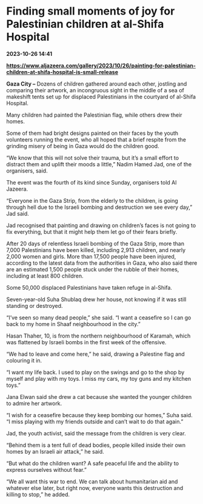 # Finding small moments of joy for Palestinian children at al-Shifa Hospital

**2023-10-26 14:41**

**https://www.aljazeera.com/gallery/2023/10/26/painting-for-palestinian-children-at-shifa-hospital-is-small-release**

**Gaza City –** Dozens of children gathered around each other, jostling and comparing their artwork, an incongruous sight in the middle of a sea of makeshift tents set up for displaced Palestinians in the courtyard of al-Shifa Hospital.

Many children had painted the Palestinian flag, while others drew their homes.

Some of them had bright designs painted on their faces by the youth volunteers running the event, who all hoped that a brief respite from the grinding misery of being in Gaza would do the children good.

“We know that this will not solve their trauma, but it’s a small effort to distract them and uplift their moods a little,” Nadim Hamed Jad, one of the organisers, said.

The event was the fourth of its kind since Sunday, organisers told Al Jazeera.

“Everyone in the Gaza Strip, from the elderly to the children, is going through hell due to the Israeli bombing and destruction we see every day,” Jad said.

Jad recognised that painting and drawing on children’s faces is not going to fix everything, but that it might help them let go of their fears briefly.

After 20 days of relentless Israeli bombing of the Gaza Strip, more than 7,000 Palestinians have been killed, including 2,913 children, and nearly 2,000 women and girls. More than 17,500 people have been injured, according to the latest data from the authorities in Gaza, who also said there are an estimated 1,500 people stuck under the rubble of their homes, including at least 800 children.

Some 50,000 displaced Palestinians have taken refuge in al-Shifa.

Seven-year-old Suha Shublaq drew her house, not knowing if it was still standing or destroyed.

“I’ve seen so many dead people,” she said. “I want a ceasefire so I can go back to my home in Shaaf neighbourhood in the city.”

Hasan Thaher, 10, is from the northern neighbourhood of Karamah, which was flattened by Israeli bombs in the first week of the offensive.

“We had to leave and come here,” he said, drawing a Palestine flag and colouring it in.

“I want my life back. I used to play on the swings and go to the shop by myself and play with my toys. I miss my cars, my toy guns and my kitchen toys.”

Jana Elwan said she drew a cat because she wanted the younger children to admire her artwork.

“I wish for a ceasefire because they keep bombing our homes,” Suha said. “I miss playing with my friends outside and can’t wait to do that again.”

Jad, the youth activist, said the message from the children is very clear.

“Behind them is a tent full of dead bodies, people killed inside their own homes by an Israeli air attack,” he said.

“But what do the children want? A safe peaceful life and the ability to express ourselves without fear.”

“We all want this war to end. We can talk about humanitarian aid and whatever else later, but right now, everyone wants this destruction and killing to stop,” he added.